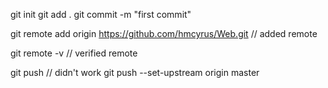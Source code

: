 git init
git add .
git commit -m "first commit"

git remote add origin https://github.com/hmcyrus/Web.git  // added remote

git remote -v // verified remote

git push  // didn't work
git push --set-upstream origin master